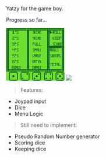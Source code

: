 Yatzy for the game boy.

Progress so far...

![](./screen.png)
![](./gamaeplay.gif)

>Features:
- Joypad input
- Dice
- Menu Logic

>Still need to implement:
- Pseudo Random Number generator
- Scoring dice
- Keeping dice 
